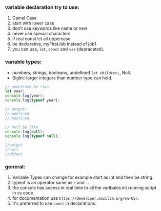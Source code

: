 ### variable declaration try to use:

1. Camel Case
2. start with lower case
3. don't use keywords like name or new
4. never use special characters
5. if real const let all uppercase
6. be declarative, myFirstJob instead of job1
7. you can use, `let`, `const` and `var` (depracated).

### variable types:

- numbers, strings, booleans, undefined `let children;`, Null.
- BigInt: larger integers than number type can hold.

```javascript
// undefined be like
let year;
console.log(year);
console.log(typeof year);

// output:
//undefined
//undefined
```

```javascript
// null be like
console.log(null);
console.log(typeof null);

//output
//null
//object
```

### general:

1. Variable Types can change for example start as int and then be string.
2. typeof is an operator same as `+` and `-`.
3. the console has access in real time to all the varibales int running script in vs code.
4. for documentation use `https://developer.mozilla.org/en-US/`.
5. It's preferred to use `const` in declarations.
